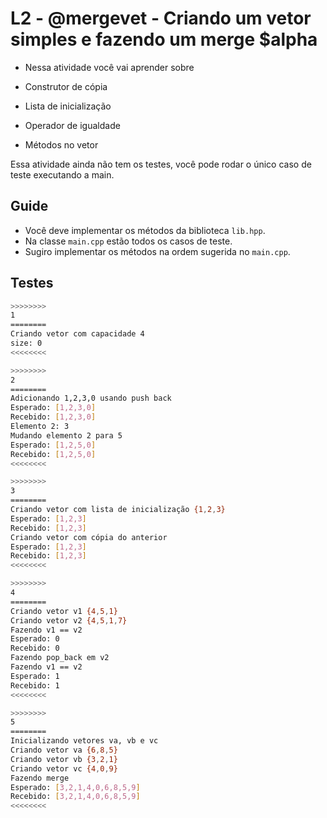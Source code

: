 # L2 - @mergevet - Criando um vetor simples e fazendo um merge $alpha

- Nessa atividade você vai aprender sobre

- Construtor de cópia
- Lista de inicialização
- Operador de igualdade
- Métodos no vetor

Essa atividade ainda não tem os testes, você pode rodar o único caso de teste executando a main.

## Guide

- Você deve implementar os métodos da biblioteca `lib.hpp`.
- Na classe `main.cpp` estão todos os casos de teste.
- Sugiro implementar os métodos na ordem sugerida no `main.cpp`.

<!-- links .cache/lang -->
<!-- links -->

## Testes

```bash
>>>>>>>>
1
========
Criando vetor com capacidade 4
size: 0
<<<<<<<<

>>>>>>>>
2
========
Adicionando 1,2,3,0 usando push back
Esperado: [1,2,3,0]
Recebido: [1,2,3,0]
Elemento 2: 3
Mudando elemento 2 para 5
Esperado: [1,2,5,0]
Recebido: [1,2,5,0]
<<<<<<<<

>>>>>>>>
3
========
Criando vetor com lista de inicialização {1,2,3}
Esperado: [1,2,3]
Recebido: [1,2,3]
Criando vetor com cópia do anterior
Esperado: [1,2,3]
Recebido: [1,2,3]
<<<<<<<<

>>>>>>>>
4
========
Criando vetor v1 {4,5,1}
Criando vetor v2 {4,5,1,7}
Fazendo v1 == v2
Esperado: 0
Recebido: 0
Fazendo pop_back em v2
Fazendo v1 == v2
Esperado: 1
Recebido: 1
<<<<<<<<

>>>>>>>>
5
========
Inicializando vetores va, vb e vc
Criando vetor va {6,8,5}
Criando vetor vb {3,2,1}
Criando vetor vc {4,0,9}
Fazendo merge
Esperado: [3,2,1,4,0,6,8,5,9]
Recebido: [3,2,1,4,0,6,8,5,9]
<<<<<<<<

```
